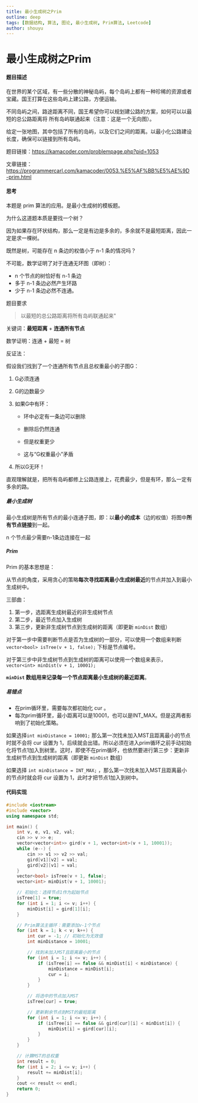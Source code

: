```yaml
---
title: 最小生成树之Prim
outline: deep
tags: [数据结构, 算法, 图论, 最小生成树, Prim算法, Leetcode]
author: shouyu
---
```


# 最小生成树之Prim

#### 题目描述

在世界的某个区域，有一些分散的神秘岛屿，每个岛屿上都有一种珍稀的资源或者宝藏。国王打算在这些岛屿上建公路，方便运输。

不同岛屿之间，路途距离不同，国王希望你可以规划建公路的方案，如何可以以最短的总公路距离将 所有岛屿联通起来（注意：这是一个无向图）。 

给定一张地图，其中包括了所有的岛屿，以及它们之间的距离。以最小化公路建设长度，确保可以链接到所有岛屿。

题目链接：https://kamacoder.com/problempage.php?pid=1053

文章链接：https://programmercarl.com/kamacoder/0053.%E5%AF%BB%E5%AE%9D-prim.html

#### 思考

本题是 prim 算法的应用。是最小生成树的模板题。

为什么这道题本质是要找一个树？

因为如果存在环状结构，那么一定是有边是多余的，多余就不是最短距离，因此一定是求一棵树。

既然是树，可能存在 n 条边的权值小于 n-1 条的情况吗？

不可能，数学证明了对于连通无环图（即树）：

- n 个节点的树恰好有 n-1 条边
- 多于 n-1 条边必然产生环路
- 少于 n-1 条边必然不连通。

题目要求

> 以最短的总公路距离将所有岛屿联通起来"

关键词：**最短距离** + **连通所有节点**



数学证明：连通 + 最短 = 树

反证法：

假设我们找到了一个连通所有节点且总权重最小的子图G：

1. G必须连通

2. G的边数最少

3. 如果G中有环：

   - 环中必定有一条边可以删除

   - 删除后仍然连通

   - 但是权重更少

   - 这与“G权重最小”矛盾

4. 所以G无环！

直观理解就是，把所有岛屿都修上公路连接上，花费最少，但是有环，那么一定有多余的路。

##### 最小生成树

最小生成树是所有节点的最小连通子图，即：以**最小的成本**（边的权值）将图中**所有节点链接**到一起。

n 个节点最少需要n-1条边连接在一起

##### Prim

Prim 的基本思想是：

从节点的角度，采用贪心的策略**每次寻找距离最小生成树最近**的节点并加入到最小生成树中。

三部曲：

1. 第一步，选距离生成树最近的非生成树节点
2. 第二步，最近节点加入生成树
3. 第三步，更新非生成树节点到生成树的距离（即更新 `minDist` 数组）

对于第一步中需要判断节点是否为生成树的一部分，可以使用一个数组来判断 `vector<bool> isTree(v + 1, false);` 下标是节点编号。

对于第三步中非生成树节点到生成树的距离可以使用一个数组来表示，`vector<int> minDist(v + 1, 10001);` 

**`minDist` 数组用来记录每一个节点距离最小生成树的最近距离**。

##### 易错点

- 在prim循环里，需要每次都初始化 cur 。
- 每次prim循环里，最小距离可以是10001，也可以是INT_MAX。但是这两者影响到了初始化策略。

如果选择`int minDistance = 10001;` 那么第一次找未加入MST且距离最小的节点时就不会将 cur 设置为 1，后续就会出错。所以必须在进入prim循环之前手动初始化将节点1加入到树里。这时，即使不在prim循环，也依然要进行第三步：更新非生成树节点到生成树的距离（即更新 `minDist` 数组）

如果选择 `int minDistance = INT_MAX;` ，那么第一次找未加入MST且距离最小的节点时就会将 cur 设置为 1，此时才把节点1加入到树中。

#### 代码实现

```C++
#include <iostream>
#include <vector>
using namespace std;

int main() {
    int v, e, v1, v2, val;
    cin >> v >> e;
    vector<vector<int>> gird(v + 1, vector<int>(v + 1, 10001));
    while (e--) {
        cin >> v1 >> v2 >> val;
        gird[v1][v2] = val;
        gird[v2][v1] = val;
    }
    vector<bool> isTree(v + 1, false);
    vector<int> minDist(v + 1, 10001);

    // 初始化：选择节点1作为起始节点
    isTree[1] = true;
    for (int i = 1; i <= v; i++) {
        minDist[i] = gird[1][i];
    }

    // Prim算法主循环：需要添加v-1个节点
    for (int k = 1; k < v; k++) {
        int cur = -1; // 初始化为无效值
        int minDistance = 10001;

        // 找到未加入MST且距离最小的节点
        for (int i = 1; i <= v; i++) { 
            if (isTree[i] == false && minDist[i] < minDistance) {
                minDistance = minDist[i];
                cur = i;
            }
        }

        // 将选中的节点加入MST
        isTree[cur] = true;

        // 更新剩余节点到MST的最短距离
        for (int i = 1; i <= v; i++) { 
            if (isTree[i] == false && gird[cur][i] < minDist[i]) {
                minDist[i] = gird[cur][i];
            }
        }
    }

    // 计算MST的总权重
    int result = 0;
    for (int i = 2; i <= v; i++) { 
        result += minDist[i];
    }
    cout << result << endl;
    return 0;
}
```

